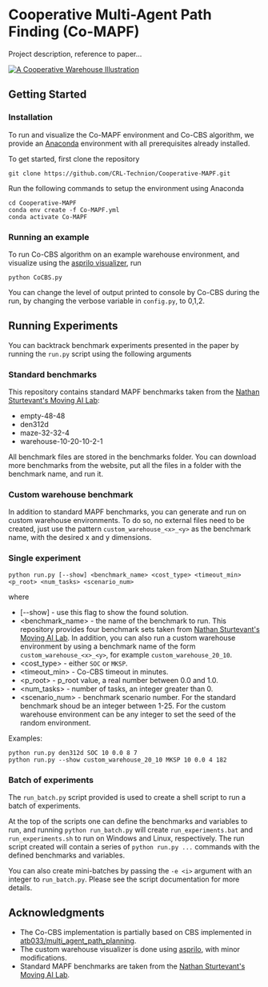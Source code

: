 # Cooperative Multi-Agent Path Finding (Co-MAPF)
Project description, reference to paper...

[![A Cooperative Warehouse Illustration](warehouse-illustration_final.png?raw=true "A Cooperative Warehouse Illustration")](https://drive.google.com/file/d/12byXaWdHV-CQZonSEQ0lzeAN2CkwTuJk/view?usp=sharing)

## Getting Started
### Installation
To run and visualize the Co-MAPF environment and Co-CBS algorithm, 
we provide an [Anaconda](https://docs.anaconda.com/anaconda/install/) environment with all prerequisites already installed.

To get started, first clone the repository
```
git clone https://github.com/CRL-Technion/Cooperative-MAPF.git
```
Run the following commands to setup the environment using Anaconda
```
cd Cooperative-MAPF
conda env create -f Co-MAPF.yml
conda activate Co-MAPF
```
### Running an example

To run Co-CBS algorithm on an example warehouse environment, and visualize using the [asprilo visualizer](https://asprilo.github.io/visualizer/), run
```
python CoCBS.py
```

You can change the level of output printed to console by Co-CBS during the run,
by changing the verbose variable in ```config.py```, to 0,1,2.


## Running Experiments
You can backtrack benchmark experiments presented in the paper by running the ```run.py``` script using the following arguments

### Standard benchmarks
This repository contains standard MAPF benchmarks taken from the [Nathan Sturtevant's Moving AI Lab](https://movingai.com/benchmarks/mapf.html):
* empty-48-48
* den312d
* maze-32-32-4
* warehouse-10-20-10-2-1

All benchmark files are stored in the benchmarks folder.
You can download more benchmarks from the website, put all the files in a folder with the benchmark name, and run it.

### Custom warehouse benchmark
In addition to standard MAPF benchmarks, you can generate and run on custom warehouse environments.
To do so, no external files need to be created, just use the pattern ```custom_warehouse_<x>_<y>``` as the benchmark name,
with the desired x and y dimensions.

### Single experiment
```
python run.py [--show] <benchmark_name> <cost_type> <timeout_min> <p_root> <num_tasks> <scenario_num>
```
where
* [--show] - use this flag to show the found solution.
* <benchmark_name> - the name of the benchmark to run. This repository provides four benchmark sets taken 
  from [Nathan Sturtevant's Moving AI Lab](https://movingai.com/benchmarks/mapf.html).
  In addition, you can also run a custom warehouse environment by using a benchmark name of the 
  form ```custom_warehouse_<x>_<y>```, for example ```custom_warehouse_20_10```.
* <cost_type> - either ```SOC``` or ```MKSP```.
* <timeout_min> - Co-CBS timeout in minutes.
* <p_root> - p_root value, a real number between 0.0 and 1.0.
* <num_tasks> - number of tasks, an integer greater than 0.
* <scenario_num> - benchmark scenario number. For the standard benchmark shoud be an integer between 1-25.
    For the custom warehouse environment can be any integer to set the seed of the random environment.

Examples:
```
python run.py den312d SOC 10 0.0 8 7
python run.py --show custom_warehouse_20_10 MKSP 10 0.0 4 182
```
### Batch of experiments
The ```run_batch.py``` script provided is used to create a shell script to run a batch of experiments.

At the top of the scripts one can define the benchmarks and variables to run, and running ```python run_batch.py```
will create ```run_experiments.bat``` and ```run_experiments.sh``` to run on Windows and Linux, respectively.
The run script created will contain a series of ```python run.py ...``` commands with the defined benchmarks and variables.

You can also create mini-batches by passing the ```-e <i>``` argument with an integer to ```run_batch.py```.
Please see the script documentation for more details.


## Acknowledgments
* The Co-CBS implementation is partially based on CBS implemented in [atb033/multi_agent_path_planning](https://github.com/atb033/multi_agent_path_planning.git).
* The custom warehouse visualizer is done using [asprilo](https://asprilo.github.io/visualizer/), with minor modifications.
* Standard MAPF benchmarks are taken from the [Nathan Sturtevant's Moving AI Lab](https://movingai.com/benchmarks/mapf.html).
